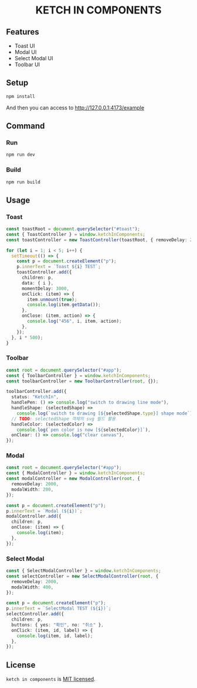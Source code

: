 <h1 align="center">KETCH IN COMPONENTS</h1>

## Features

- Toast UI
- Modal UI
- Select Modal UI
- Toolbar UI

## Setup

```bash
npm install
```

And then you can access to http://127.0.0.1:4173/example

## Command

### Run

```bash
npm run dev
```

### Build

```bash
npm run build
```

## Usage

### Toast

```ts
const toastRoot = document.querySelector("#toast");
const { ToastController } = window.ketchInComponents;
const toastController = new ToastController(toastRoot, { removeDelay: 2000 });

for (let i = 1; i < 5; i++) {
  setTimeout(() => {
    const p = document.createElement("p");
    p.innerText = `Toast ${i} TEST`;
    toastController.add({
      children: p,
      data: { i },
      momentDelay: 3000,
      onClick: (item) => {
        item.unmount(true);
        console.log(item.getData());
      },
      onClose: (item, action) => {
        console.log("456", i, item, action);
      },
    });
  }, i * 500);
}
```

### Toolbar

```ts
const root = document.querySelector("#app");
const { ToolbarController } = window.ketchInComponents;
const toolbarController = new ToolbarController(root, {});

toolbarController.add({
  status: "KetchIn",
  handlePen: () => console.log("switch to drawing line mode"),
  handleShape: (selectedShape) =>
    console.log(`switch to drawing [${selectedShape.type}] shape mode`),
  // TODO: selectedShape 객체의 svg 필드 활용
  handleColor: (selectedColor) =>
    console.log(`pen color is now [${selectedColor}]`),
  onClear: () => console.log("clear canvas"),
});
```

### Modal

```ts
const root = document.querySelector("#app");
const { ModalController } = window.ketchInComponents;
const modalController = new ModalController(root, {
  removeDelay: 2000,
  modalWidth: 200,
});

const p = document.createElement("p");
p.innerText = `Modal (${i})`;
modalController.add({
  children: p,
  onClose: (item) => {
    console.log(item);
  },
});
```

### Select Modal

```ts
const { SelectModalController } = window.ketchInComponents;
const selectController = new SelectModalController(root, {
  removeDelay: 2000,
  modalWidth: 400,
});

const p = document.createElement("p");
p.innerText = `SelectModal TEST (${i})`;
selectController.add({
  children: p,
  buttons: { yes: "확인", no: "취소" },
  onClick: (item, id, label) => {
    console.log(item, id, label);
  },
});
```

## License

`ketch in components` is [MIT licensed](./LICENSE).
